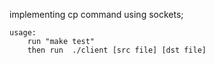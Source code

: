 implementing cp command using sockets;

    usage:
        run "make test"
        then run  ./client [src file] [dst file]